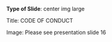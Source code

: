 **Type of Slide**: center img large

Title: CODE OF CONDUCT

Image: Please see presentation slide 16

